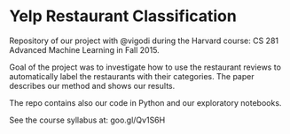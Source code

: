# Yelp Restaurant Classification

Repository of our project with @vigodi during the Harvard course: CS 281 Advanced Machine Learning in Fall 2015.

Goal of the project was to investigate how to use the restaurant reviews to automatically label the restaurants with their categories. The paper describes our method and shows our results.

The repo contains also our code in Python and our exploratory notebooks.

See the course syllabus at: goo.gl/Qv1S6H
